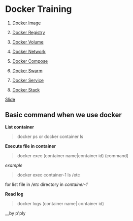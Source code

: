 # Docker Training

1. [Docker Image](./cp1-docker-image)

2. [Docker Registry](./cp2-docker-registry)

3. [Docker Volume](./cp3-docker-volume)

4. [Docker Network](./cp4-docker-network)

5. [Docker Compose](./cp5-docker-compose)

6. [Docker Swarm](./cp6-docker-swarm)

7. [Docker Service](./cp7-docker-service)

8. [Docker Stack](./cp8-docker-stack)


[Slide](https://docs.google.com/a/touchtechnologies.co.th/presentation/d/1NxOIXytYPRx2oSW3jzJTtqJzy4a8Urfu0YNQfqoBYdM/edit?usp=sharing)

## Basic command when we use docker

__List container__
> docker ps
or
> docker container ls

__Execute file in container__
> docker exec (container name|container id) (command)

_example_
> docker exec container-1 ls /etc

for list file in _/etc_ directory in _container-1_

__Read log__
>docker logs (container name| container id)

__by p'ply
